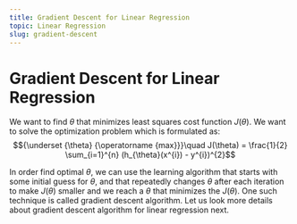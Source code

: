 ```yaml
---
title: Gradient Descent for Linear Regression
topic: Linear Regression
slug: gradient-descent
---
```


# Gradient Descent for Linear Regression

We want to find $\theta$ that minimizes least squares cost function $J(\theta)$. We want to solve the optimization problem which is formulated as:
$${\underset {\theta} {\operatorname {max}}}\quad J(\theta) = \frac{1}{2} \sum_{i=1}^{n} (h_{\theta}(x^{i}) - y^{i})^{2}$$

In order find optimal $\theta$, we can use the learning algorithm that starts with some initial guess for $\theta$, and that repeatedly changes $\theta$ after each iteration to make $J(\theta)$ smaller and we reach a $\theta$ that minimizes the $J(\theta)$. One such technique is called gradient descent algorithm. Let us look more details about gradient descent algorithm for linear regression next.
